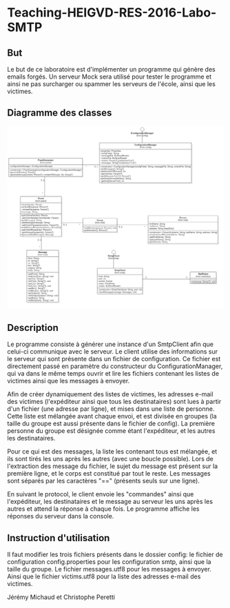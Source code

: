 # Teaching-HEIGVD-RES-2016-Labo-SMTP
## But
Le but de ce laboratoire est d'implémenter un programme qui génère des emails forgés. Un serveur Mock sera utilisé pour tester le programme et ainsi ne pas surcharger ou spammer les serveurs de l'école, ainsi que les victimes.

## Diagramme des classes
![image](./figures/Main.jpg)

## Description
Le programme consiste à générer une instance d'un SmtpClient afin que celui-ci communique avec le serveur. Le client utilise des informations sur le serveur qui sont présente dans un fichier de configuration. Ce fichier est directement passé en paramètre du constructeur du ConfigurationManager, qui va dans le même temps ouvrir et lire les fichiers contenant les listes de victimes ainsi que les messages à envoyer.

Afin de créer dynamiquement des listes de victimes, les adresses e-mail des victimes (l'expéditeur ainsi que tous les destinataires) sont lues à partir d'un fichier (une adresse par ligne), et mises dans une liste de personne. Cette liste est mélangée avant chaque envoi, et est divisée en groupes (la taille du groupe est aussi présente dans le fichier de config). La première personne du groupe est désignée comme étant l'expéditeur, et les autres les destinataires. 

Pour ce qui est des messages, la liste les contenant tous est mélangée, et ils sont tirés les uns après les autres (avec une boucle possible). Lors de l'extraction des message du fichier, le sujet du message est présent sur la première ligne, et le corps est constitué par tout le reste. Les messages sont séparés par les caractères "==" (présents seuls sur une ligne).

En suivant le protocol, le client envoie les "commandes" ainsi que l'expéditeur, les destinataires et le message au serveur les uns après les autres et attend la réponse à chaque fois. Le programme affiche les réponses du serveur dans la console.

## Instruction d'utilisation
Il faut modifier les trois fichiers présents dans le dossier config: le fichier de configuration config.properties pour les configuration smtp, ainsi que la taille du groupe. Le fichier messages.utf8 pour les messages à envoyer. Ainsi que le fichier victims.utf8 pour la liste des adresses e-mail des victimes.

Jérémy Michaud et Christophe Peretti

